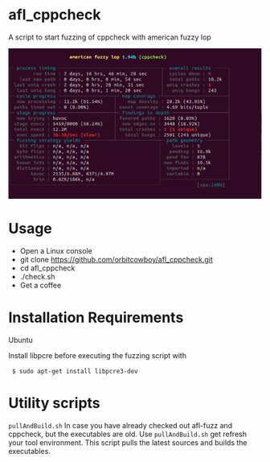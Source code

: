 # afl_cppcheck
A script to start fuzzing of cppcheck with american fuzzy lop

![A screenshot of afl fuzzing of cppcheck](screenshot/afl_cppcheck.png?raw=true "A screenshot")

# Usage

- Open a Linux console
- git clone https://github.com/orbitcowboy/afl_cppcheck.git
- cd afl_cppcheck
- ./check.sh
- Get a coffee 

# Installation Requirements

Ubuntu

Install libpcre before executing the fuzzing script with
```
 $ sudo apt-get install libpcre3-dev
```


# Utility scripts

```pullAndBuild.sh```
In case you have already checked out afl-fuzz and cppcheck, but the executables
are old. Use ```pullAndBuild.sh``` get refresh your tool environment. This
script pulls the latest sources and builds the executables.
